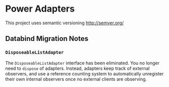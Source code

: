 Power Adapters
==============

This project uses semantic versioning
http://semver.org/


Databind Migration Notes
------------------------

### `DisposeableListAdapter`

The `DisposeableListAdapter` interface has been eliminated. You no longer need to `dispose` of adapters. Instead,
adapters keep track of external observers, and use a reference counting system to automatically unregister their own
internal observers once no external clients are observing.